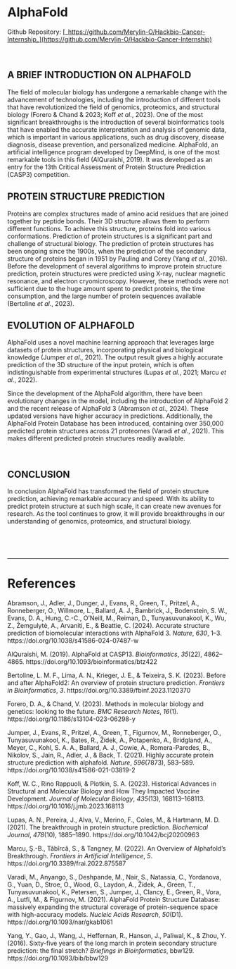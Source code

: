 # **AlphaFold**

Github Repository: [_https://github.com/Merylin-O/Hackbio-Cancer-Internship_](https://github.com/Merylin-O/Hackbio-Cancer-Internship)

 

## **A BRIEF INTRODUCTION ON ALPHAFOLD**

The field of molecular biology has undergone a remarkable change with the advancement of technologies, including the introduction of different tools that have revolutionized the field of genomics, proteomics, and structural biology (Forero & Chand & 2023; Koff _et al._, 2023). One of the most significant breakthroughs is the introduction of several bioinformatics tools that have enabled the accurate interpretation and analysis of genomic data, which is important in various applications, such as drug discovery, disease diagnosis, disease prevention, and personalized medicine. AlphaFold, an artificial intelligence program developed by DeepMind, is one of the most remarkable tools in this field (AlQuraishi, 2019). It was developed as an entry for the 13th Critical Assessment of Protein Structure Prediction (CASP3) competition.

## **PROTEIN STRUCTURE PREDICTION**
Proteins are complex structures made of amino acid residues that are joined together by peptide bonds. Their 3D structure allows them to perform different functions. To achieve this structure, proteins fold into various conformations. Prediction of protein structures is a significant part and challenge of structural biology. The prediction of protein structures has been ongoing since the 1900s, when the prediction of the secondary structure of proteins began in 1951 by Pauling and Corey (Yang _et al_., 2016). Before the development of several algorithms to improve protein structure prediction, protein structures were predicted using X-ray, nuclear magnetic resonance, and electron cryomicroscopy. However, these methods were not sufficient due to the huge amount spent to predict proteins, the time consumption, and the large number of protein sequences available (Bertoline _et al_., 2023).

## **EVOLUTION OF ALPHAFOLD**
AlphaFold uses a novel machine learning approach that leverages large datasets of protein structures, incorporating physical and biological knowledge (Jumper _et al_., 2021). The output result gives a highly accurate prediction of the 3D structure of the input protein, which is often indistinguishable from experimental structures (Lupas _et al_., 2021; Marcu _et al_., 2022).

Since the development of the AlphaFold algorithm, there have been evolutionary changes in the model, including the introduction of AlphaFold 2 and the recent release of AlphaFold 3 (Abramson _et al_., 2024). These updated versions have higher accuracy in predictions. Additionally, the AlphaFold Protein Database has been introduced, containing over 350,000 predicted protein structures across 21 proteomes (Varadi _et al_., 2021). This makes different predicted protein structures readily available.

 

## **CONCLUSION**

In conclusion AlphaFold has transformed the field of protein structure prediction, achieving remarkable accuracy and speed. With its ability to predict protein structure at such high scale, it can create new avenues for research. As the tool continues to grow, it will provide breakthroughs in our understanding of genomics, proteomics, and structural biology.

 

 

****

# **References**

Abramson, J., Adler, J., Dunger, J., Evans, R., Green, T., Pritzel, A., Ronneberger, O., Willmore, L., Ballard, A. J., Bambrick, J., Bodenstein, S. W., Evans, D. A., Hung, C.-C., O’Neill, M., Reiman, D., Tunyasuvunakool, K., Wu, Z., Žemgulytė, A., Arvaniti, E., & Beattie, C. (2024). Accurate structure prediction of biomolecular interactions with AlphaFold 3. _Nature_, _630_, 1–3. https\://doi.org/10.1038/s41586-024-07487-w

AlQuraishi, M. (2019). AlphaFold at CASP13. _Bioinformatics_, _35_(22), 4862–4865. https\://doi.org/10.1093/bioinformatics/btz422

Bertoline, L. M. F., Lima, A. N., Krieger, J. E., & Teixeira, S. K. (2023). Before and after AlphaFold2: An overview of protein structure prediction. _Frontiers in Bioinformatics_, _3_. https\://doi.org/10.3389/fbinf.2023.1120370

Forero, D. A., & Chand, V. (2023). Methods in molecular biology and genetics: looking to the future. _BMC Research Notes_, _16_(1). https\://doi.org/10.1186/s13104-023-06298-y

Jumper, J., Evans, R., Pritzel, A., Green, T., Figurnov, M., Ronneberger, O., Tunyasuvunakool, K., Bates, R., Žídek, A., Potapenko, A., Bridgland, A., Meyer, C., Kohl, S. A. A., Ballard, A. J., Cowie, A., Romera-Paredes, B., Nikolov, S., Jain, R., Adler, J., & Back, T. (2021). Highly accurate protein structure prediction with alphafold. _Nature_, _596_(7873), 583–589. https\://doi.org/10.1038/s41586-021-03819-2

Koff, W. C., Rino Rappuoli, & Plotkin, S. А. (2023). Historical Advances in Structural and Molecular Biology and How They Impacted Vaccine Development. _Journal of Molecular Biology_, _435_(13), 168113–168113. https\://doi.org/10.1016/j.jmb.2023.168113

Lupas, A. N., Pereira, J., Alva, V., Merino, F., Coles, M., & Hartmann, M. D. (2021). The breakthrough in protein structure prediction. _Biochemical Journal_, _478_(10), 1885–1890. https\://doi.org/10.1042/bcj20200963

Marcu, Ş.-B., Tăbîrcă, S., & Tangney, M. (2022). An Overview of Alphafold’s Breakthrough. _Frontiers in Artificial Intelligence_, _5_. https\://doi.org/10.3389/frai.2022.875587

Varadi, M., Anyango, S., Deshpande, M., Nair, S., Natassia, C., Yordanova, G., Yuan, D., Stroe, O., Wood, G., Laydon, A., Žídek, A., Green, T., Tunyasuvunakool, K., Petersen, S., Jumper, J., Clancy, E., Green, R., Vora, A., Lutfi, M., & Figurnov, M. (2021). AlphaFold Protein Structure Database: massively expanding the structural coverage of protein-sequence space with high-accuracy models. _Nucleic Acids Research_, _50_(D1). https\://doi.org/10.1093/nar/gkab1061

Yang, Y., Gao, J., Wang, J., Heffernan, R., Hanson, J., Paliwal, K., & Zhou, Y. (2016). Sixty-five years of the long march in protein secondary structure prediction: the final stretch? _Briefings in Bioinformatics_, bbw129. https\://doi.org/10.1093/bib/bbw129

 
